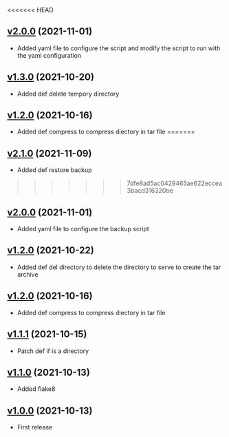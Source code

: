 <<<<<<< HEAD
## [v2.0.0](https://github.com/gaetanprx/backup/releases/tag/v2.0.0) (2021-11-01)

- Added yaml file to configure the script and modify the script to run with the yaml configuration

## [v1.3.0](https://github.com/gaetanprx/backup/releases/tag/v1.3.0) (2021-10-20)

- Added def delete tempory directory 

## [v1.2.0](https://github.com/gaetanprx/backup/releases/tag/v1.2.0) (2021-10-16)

- Added def compress to compress diectory in tar file
=======
## [v2.1.0](https://github.com/gaetanprx/backup/releases/tag/v2.1.0) (2021-11-09)

- Added def restore backup
>>>>>>> 7dfe8ad5ac0429465ae622eccea3bacd316320be

## [v2.0.0](https://github.com/gaetanprx/backup/releases/tag/v2.0.0) (2021-11-01)

- Added yaml file to configure the backup script

## [v1.2.0](https://github.com/gaetanprx/backup/releases/tag/v1.3.0) (2021-10-22)

- Added def del directory to delete the directory to serve to create the tar archive 

## [v1.2.0](https://github.com/gaetanprx/backup/releases/tag/v1.2.0) (2021-10-16)

- Added def compress to compress diectory in tar file

## [v1.1.1](https://github.com/gaetanprx/backup/releases/tag/v1.1.1) (2021-10-15)

- Patch def if is a directory

## [v1.1.0](https://github.com/gaetanprx/backup/releases/tag/v1.1.0) (2021-10-13)

- Added flake8

## [v1.0.0](https://github.com/gaetanprx/backup/releases/tag/v1.0.0) (2021-10-13)

- First release
